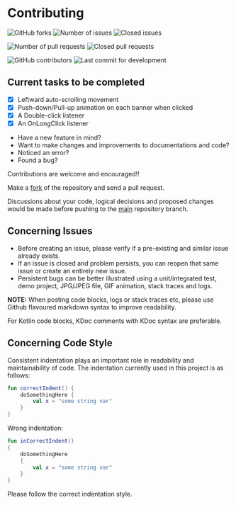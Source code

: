 Contributing
============

<img alt="GitHub forks" src="https://img.shields.io/github/forks/IODevBlue/BannerX?label=Forks&color=2CCCE4&style=for-the-badge&labelColor=0109B6"> <img alt="Number of issues" src="https://img.shields.io/github/issues-raw/IODevBlue/BannerX?color=2CCCE4&style=for-the-badge&labelColor=0109B6"> <img alt="Closed issues" src="https://img.shields.io/github/issues-closed-raw/IODevBlue/BannerX?color=2CCCE4&style=for-the-badge&labelColor=0109B6">

<img alt="Number of pull requests" src="https://img.shields.io/github/issues-pr-raw/IODevBlue/BannerX?color=2CCCE4&style=for-the-badge&labelColor=0109B6"> <img alt="Closed pull requests" src="https://img.shields.io/github/issues-pr-closed-raw/IODevBlue/BannerX?color=2CCCE4&style=for-the-badge&labelColor=0109B6">

<img alt="GitHub contributors" src="https://img.shields.io/github/contributors/IODevBlue/BannerX?color=2CCCE4&style=for-the-badge&labelColor=0109B6">

<img alt="Last commit for development" src="https://img.shields.io/github/last-commit/IODevBlue/BannerX/development?color=2CCCE4&style=for-the-badge&labelColor=0109B6">

Current tasks to be completed
-----------------------------
- [x] Leftward auto-scrolling movement
- [x] Push-down/Pull-up animation on each banner when clicked
- [x] A Double-click listener
- [X] An OnLongClick listener

- Have a new feature in mind?
- Want to make changes and improvements to documentations and code?
- Noticed an error?
- Found a bug?

Contributions are welcome and encouraged!!

Make a [fork](https://github.com/IODevBlue/BannerX/fork) of the repository and send a pull request.

Discussions about your code, logical decisions and proposed changes would be made before pushing to the [main](https://github.com/IODevBlue/BannerX/tree/main) repository branch.

Concerning Issues
-----------------
- Before creating an issue, please verify if a pre-existing and similar issue already exists. 
- If an issue is closed and problem persists, you can reopen that same issue or create an entirely new issue.
- Persistent bugs can be better illustrated using a unit/integrated test, demo project, JPG/JPEG file, GIF animation, stack traces and logs.

**NOTE:** When posting code blocks, logs or stack traces etc, please use Github flavoured markdown syntax to improve readability.

For Kotlin code blocks, KDoc comments with KDoc syntax are preferable.

Concerning Code Style
---------------------
Consistent indentation plays an important role in readability and maintainability of code. 
The indentation currently used in this project is as follows:
```KOTLIN
fun correctIndent() {
	doSomethingHere {
		val x = "some string var"
	}
}
```
Wrong indentation:
```KOTLIN
fun inCorrectIndent() 
{
	doSomethingHere 
	{
		val x = "some string var"
	}
}
```
Please follow the correct indentation style.